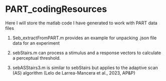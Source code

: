 # PART_codingResources
Here I will store the matlab code I have generated to work with PART data files

1. Seb_extractFromPART.m provides an example for unpacking .json file data for an experiment

2. sebStairs.m can process a stimulus and a response vectors to calculate a perceptual threshold.

3. sebASStairs3.m is similar to sebStairs but applies to the adaptive scan (AS) algorithm (Lelo de Larrea-Mancera et al., 2023, AP&P) 
